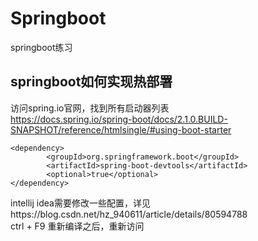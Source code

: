 # Springboot
springboot练习

## springboot如何实现热部署
访问spring.io官网，找到所有启动器列表<br/>
https://docs.spring.io/spring-boot/docs/2.1.0.BUILD-SNAPSHOT/reference/htmlsingle/#using-boot-starter <br/>

```
<dependency>
		<groupId>org.springframework.boot</groupId>
		<artifactId>spring-boot-devtools</artifactId>
		<optional>true</optional>
</dependency>
```
intellij idea需要修改一些配置，详见https://blog.csdn.net/hz_940611/article/details/80594788<br/>
ctrl + F9 重新编译之后，重新访问<br/>
